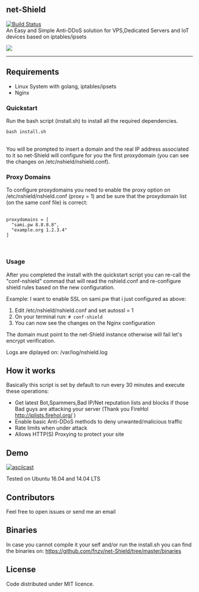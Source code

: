 ## net-Shield 
[![Build Status](https://travis-ci.org/fnzv/net-Shield.svg?branch=master)](https://travis-ci.org/fnzv/net-Shield) <br>
An Easy and Simple Anti-DDoS solution for VPS,Dedicated Servers and IoT devices based on iptables/ipsets

![](nshield-scheme.png?raw=true)

-----------------

## Requirements

- Linux System with golang, iptables/ipsets
- Nginx 


### Quickstart

Run the bash script (install.sh) to install all the required dependencies.

```bash install.sh```

<br>
You will be prompted to insert a domain and the real IP address associated to it so net-Shield will configure for you the first proxydomain (you can see the changes on /etc/nshield/nshield.conf).
<br>


### Proxy Domains

To configure proxydomains you need to enable the proxy option on /etc/nshield/nshield.conf (proxy = 1) and be sure that the proxydomain list (on the same conf file) is correct:<br>
<br>
```
proxydomains = [
  "sami.pw 8.8.8.8",
  "example.org 1.2.3.4"
]
```
<br>

### Usage

After you completed the install with the quickstart script you can re-call the "conf-nshield" commad that will read the nshield.conf and re-configure shield rules based on the new configuration.

Example:
I want to enable SSL on sami.pw that i just configured as above:
1) Edit /etc/nshield/nshield.conf and set autossl = 1
2) On your terminal run: ```# conf-shield ```
3) You can now see the changes on the Nginx configuration

The domain must point to the net-Shield instance otherwise will fail let's encrypt verification.

Logs are diplayed on: /var/log/nshield.log

## How it works
Basically this script is set by default to run every 30 minutes and execute these operations:

- Get latest Bot,Spammers,Bad IP/Net reputation lists and blocks if those Bad guys are attacking your server (Thank you FireHol http://iplists.firehol.org/ )
- Enable basic Anti-DDoS methods to deny unwanted/malicious traffic 
- Rate limits when under attack 
- Allows HTTP(S) Proxying to protect your site

## Demo
[![asciicast](https://asciinema.org/a/zozehdooPDbvem9tCDLI321Hp.png)](https://asciinema.org/a/zozehdooPDbvem9tCDLI321Hp)

Tested on Ubuntu 16.04 and 14.04 LTS

## Contributors

Feel free to open issues or send me an email

## Binaries

In case you cannot compile it your self and/or run the install.sh you can find the binaries on: 
https://github.com/fnzv/net-Shield/tree/master/binaries


## License

Code distributed under MIT licence.
